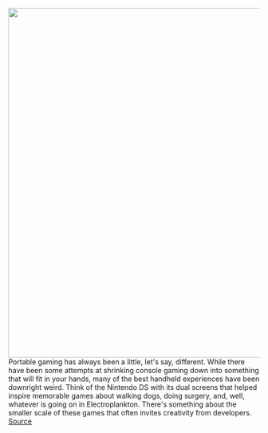 <img src='https://cdn.vox-cdn.com/thumbor/LahBP2D6OVVbUnvBlxvAYaQDONI=/0x0:2040x1360/1200x675/filters:focal(857x517:1183x843)/cdn.vox-cdn.com/uploads/chorus_image/image/70762879/vpavic_220415_5149_0017.0.jpg' width='700px' /><br/>
Portable gaming has always been a little, let's say, different. While there have been some attempts at shrinking console gaming down into something that will fit in your hands, many of the best handheld experiences have been downright weird. Think of the Nintendo DS with its dual screens that helped inspire memorable games about walking dogs, doing surgery, and, well, whatever is going on in Electroplankton. There's something about the smaller scale of these games that often invites creativity from developers.
<a href='https://www.theverge.com/23025390/playdate-handheld-portable-gaming-console-review'> Source <a/>